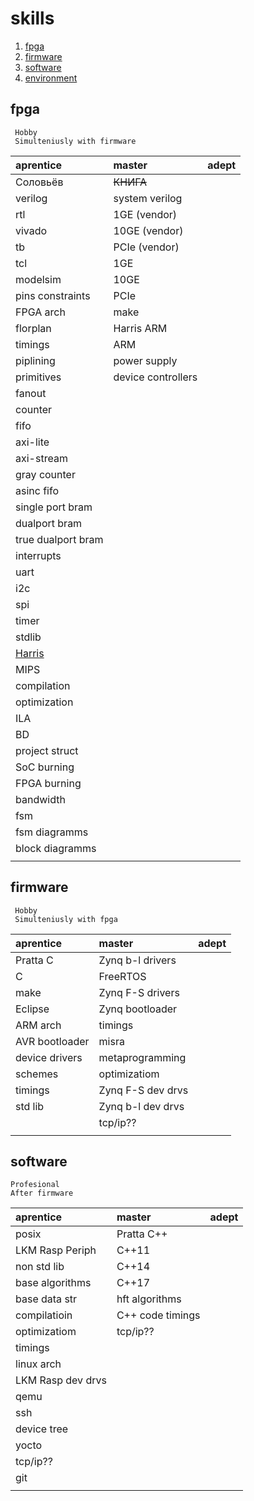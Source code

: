 # skills

1.  [fpga](#fpga)
2.  [firmware](#firmware)
3.  [software](#software)
4.  [environment](#environment)

## fpga
     
     Hobby
     Simulteniusly with firmware

| aprentice          | master             | adept              |
| :---               | :---               | :---               |
| Соловьёв           | ~~КНИГА~~          |                    |
| verilog            | system verilog     |                    |
| rtl                | 1GE (vendor)       |                    |
| vivado             | 10GE (vendor)      |                    |
| tb                 | PCIe (vendor)      |                    |
| tcl                | 1GE                |                    |
| modelsim           | 10GE               |                    |
| pins constraints   | PCIe               |                    |
| FPGA arch          | make               |                    |
| florplan           | Harris ARM         |                    |
| timings            | ARM                |                    |
| piplining          | power supply       |                    |
| primitives         | device controllers |                    |
| fanout             |                    |                    |
| counter            |                    |                    |
| fifo               |                    |                    |
| axi-lite           |                    |                    |
| axi-stream         |                    |                    |
| gray counter       |                    |                    |
| asinc fifo         |                    |                    |
| single port bram   |                    |                    |
| dualport bram      |                    |                    |
| true dualport bram |                    |                    |
| interrupts         |                    |                    |
| uart               |                    |                    |
| i2c                |                    |                    |
| spi                |                    |                    |
| timer              |                    |                    |
| stdlib             |                    |                    |
| <ins>Harris</ins>  |                    |                    |
| MIPS               |                    |                    |
| compilation        |                    |                    |
| optimization       |                    |                    |
| ILA                |                    |                    |
| BD                 |                    |                    |
| project struct     |                    |                    |
| SoC burning        |                    |                    |
| FPGA burning       |                    |                    |
| bandwidth          |                    |                    |
| fsm                |                    |                    |
| fsm diagramms      |                    |                    |
| block diagramms    |                    |                    |
|                    |                    |                    |

## firmware

     Hobby
     Simulteniusly with fpga

| aprentice          | master             | adept              |
| :---               | :---               | :---               |
| Pratta C           | Zynq b-l drivers   |                    |
| C                  | FreeRTOS           |                    |
| make               | Zynq F-S drivers   |                    |
| Eclipse            | Zynq bootloader    |                    |
| ARM arch           | timings            |                    |
| AVR bootloader     | misra              |                    |
| device drivers     | metaprogramming    |                    |
| schemes            | optimizatiom       |                    |
| timings            | Zynq F-S dev drvs  |                    |
| std lib            | Zynq b-l dev drvs  |                    |
|                    | tcp/ip??           |                    |
|                    |                    |                    |

## software

    Profesional
    After firmware

| aprentice          | master             | adept              |
| :---               | :---               | :---               |
| posix              | Pratta C++         |                    |
| LKM Rasp Periph    | C++11              |                    |
| non std lib        | C++14              |                    |
| base algorithms    | C++17              |                    |
| base data str      | hft algorithms     |                    |
| compilatioin       | C++ code timings   |                    |
| optimizatiom       | tcp/ip??           |                    |
| timings            |                    |                    |
| linux arch         |                    |                    |
| LKM Rasp dev drvs  |                    |                    |
| qemu               |                    |                    |
| ssh                |                    |                    |
| device tree        |                    |                    |
| yocto              |                    |                    |
| tcp/ip??           |                    |                    |
| git                |                    |                    |
|                    |                    |                    |